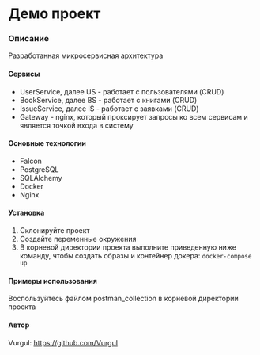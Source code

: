 # Демо проект
### Описание
Разработанная микросервисная архитектура

#### Сервисы
- UserService, далее US - работает с пользователями (CRUD)
- BookService, далее BS - работает с книгами (CRUD)
- IssueService, далее IS - работает с заявками (CRUD)
- Gateway - nginx, который проксирует запросы ко всем сервисам и является точкой входа в систему

#### Основные технологии
- Falcon
- PostgreSQL
- SQLAlchemy
- Docker
- Nginx

#### Установка
1. Склонируйте проект
2. Создайте переменные окружения
3. В корневой директории проекта выполните приведенную ниже команду, чтобы создать образы и контейнер докера:
``
docker-compose up
``

#### Примеры использования
Воспользуйтесь файлом postman_collection в корневой директории проекта

#### Автор
Vurgul: https://github.com/Vurgul